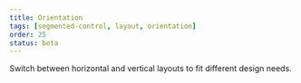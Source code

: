 ```yaml
---
title: Orientation
tags: [segmented-control, layout, orientation]
order: 25
status: beta
---
```


Switch between horizontal and vertical layouts to fit different design needs.
